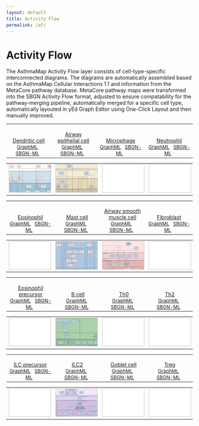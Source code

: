 ```yaml
---
layout: default
title: Activity Flow
permalink: /af/
---
```


# Activity Flow

The AsthmaMap Activity Flow layer consists of cell-type-specific interconnected diagrams. The diagrams are automatically assembled based on the AsthmaMap Cellular Interactions 1.1 and information from the MetaCore pathway database. MetaCore pathway maps were transformed into the SBGN Activity Flow format, adjusted to ensure compatability for the pathway-merging pipeline, automatically merged for a specific cell type, automatically layouted in yEd Graph Editor using One-Click Layout and then manually improved.

<!--Row #1-->
<table>
    <tr valign="bottom">
      <td style="width: 225px;" align="center"> <a href="/images/af/F001-DendriticCell.svg"><br />Dendritic cell</a> <br /> <font size="2"> 
<a href="/images/af/F001-DendriticCell.graphml">GraphML</a> &nbsp;
<a href="/images/af/F001-DendriticCell.sbgn">SBGN-ML</a> &nbsp;
</font> </td>
      <td style="width: 225px;" align="center"> <a href="/images/af/F002-AirwayEpithelialCell.svg"><br />Airway epithelial cell</a> <br /> <font size="2"> 
<a href="/images/af/F002-AirwayEpithelialCell.graphml">GraphML</a> &nbsp; 
<a href="/images/af/F002-AirwayEpithelialCell.sbgn">SBGN-ML</a> &nbsp; 
</font> </td>
      <td style="width: 225px;" align="center"> <a href="/images/af/F000-TEST.svg"><br />Microphage</a> <br /> <font size="2"> 
<a href="/images/af/F000-TEST.graphml">GraphML</a> &nbsp;
<a href="/images/af/F000-TEST.sbgn">SBGN-ML</a> &nbsp;
</font> </td>
      <td style="width: 225px;" align="center"> <a href="/images/af/F000-TEST.svg"><br />Neutrophil</a> <br /> <font size="2"> 
<a href="/images/af/F000-TEST.graphml">GraphML</a> &nbsp;
<a href="/images/af/F000-TEST.sbgn">SBGN-ML</a> &nbsp;
</font> </td>
    </tr>
</table>
<table>
    <tr>
      <td style="width: 225px;" align="center"><a href="/images/af/F001-DendriticCell.svg"><img src="/images/af/F001-DendriticCell-cut.png" style="border: #c6c6c6 1px solid; width: 195px;"/></a></td>
      <td style="width: 225px;" align="center"><a href="/images/af/F002-AirwayEpithelialCell.svg"><img src="/images/af/F002-AirwayEpithelialCell-cut.png" style="border: #c6c6c6 1px solid; width: 195px;"/></a></td>
      <td style="width: 225px;" align="center"><a href="/images/af/F000-TEST.svg"><img src="/images/af/F000-empty-cut.png" style="border: #c6c6c6 1px solid; width: 195px;"/></a></td>
      <td style="width: 225px;" align="center"><a href="/images/af/F000-TEST.svg"><img src="/images/af/F000-empty-cut.png" style="border: #c6c6c6 1px solid; width: 195px;"/></a></td>
    </tr>
</table>

<!--Row #2-->
<table>
    <tr valign="bottom">
      <td style="width: 225px;" align="center"> <a href="/images/af/F000-TEST.svg"><br />Eosinophil</a> <br /> <font size="2"> 
<a href="/images/af/F000-TEST.graphml">GraphML</a> &nbsp;
<a href="/images/af/F000-TEST.sbgn">SBGN-ML</a> &nbsp;
</font> </td>
      <td style="width: 225px;" align="center"> <a href="/images/af/F012-MastCell.svg"><br />Mast cell</a> <br /> <font size="2"> 
<a href="/images/af/F012-MastCell.graphml">GraphML</a> &nbsp;
<a href="/images/af/F012-MastCell.sbgn">SBGN-ML</a> &nbsp;
</font> </td>
      <td style="width: 225px;" align="center"> <a href="/images/af/F015-AirwaySmoothMuscleCell.svg"><br />Airway smooth muscle cell</a> <br /> <font size="2"> 
<a href="/images/af/F015-AirwaySmoothMuscleCell.graphml">GraphML</a> &nbsp;
<a href="/images/af/F015-AirwaySmoothMuscleCell.sbgn">SBGN-ML</a> &nbsp;
</font> </td>
      <td style="width: 225px;" align="center"> <a href="/images/af/F000-TEST.svg"><br />Fibroblast</a> <br /> <font size="2"> 
<a href="/images/af/F000-TEST.graphml">GraphML</a> &nbsp;
<a href="/images/af/F000-TEST.sbgn">SBGN-ML</a> &nbsp;
</font> </td>
    </tr>
</table>
<table>
    <tr>
      <td style="width: 225px;" align="center"><a href="/images/af/F000-TEST.svg"><img src="/images/af/F000-empty-cut.png" style="border: #c6c6c6 1px solid; width: 195px;"/></a></td>
      <td style="width: 225px;" align="center"><a href="/images/af/F012-MastCell.svg"><img src="/images/af/F012-MastCell-cut.png" style="border: #c6c6c6 1px solid; width: 195px;"/></a></td>
      <td style="width: 225px;" align="center"><a href="/images/af/F015-AirwaySmoothMuscleCell.svg"><img src="/images/af/F015-AirwaySmoothMuscleCell-cut.png" style="border: #c6c6c6 1px solid; width: 195px;"/></a></td>
      <td style="width: 225px;" align="center"><a href="/images/af/F000-TEST.svg"><img src="/images/af/F000-empty-cut.png" style="border: #c6c6c6 1px solid; width: 195px;"/></a></td>
    </tr>
</table>

<!--Row #3-->
<table>
    <tr valign="bottom">
      <td style="width: 225px;" align="center"> <a href="/images/af/F000-TEST.svg"><br />Eosinophil precursor</a> <br /> <font size="2"> 
<a href="/images/af/F000-TEST.graphml">GraphML</a> &nbsp;
<a href="/images/af/F000-TEST.sbgn">SBGN-ML</a> &nbsp;
</font> </td>
      <td style="width: 225px;" align="center"> <a href="/images/af/F008-BCell.svg"><br />B cell</a> <br /> <font size="2"> 
<a href="/images/af/F008-BCell.graphml">GraphML</a> &nbsp; 
<a href="/images/af/F008-BCell.sbgn">SBGN-ML</a> &nbsp; 
</font> </td>
      <td style="width: 225px;" align="center"> <a href="/images/af/F000-TEST.svg"><br />Th0</a> <br /> <font size="2"> 
<a href="/images/af/F000-TEST.graphml">GraphML</a> &nbsp;
<a href="/images/af/F000-TEST.sbgn">SBGN-ML</a> &nbsp;
</font> </td>
      <td style="width: 225px;" align="center"> <a href="/images/af/F000-TEST.svg"><br />Th2</a> <br /> <font size="2"> 
<a href="/images/af/F000-TEST.graphml">GraphML</a> &nbsp;
<a href="/images/af/F000-TEST.sbgn">SBGN-ML</a> &nbsp;
</font> </td>
    </tr>
</table>
<table>
    <tr>
      <td style="width: 225px;" align="center"><a href="/images/af/F000-TEST.svg"><img src="/images/af/F000-empty-cut.png" style="border: #c6c6c6 1px solid; width: 195px;"/></a></td>
      <td style="width: 225px;" align="center"><a href="/images/af/F008-BCell.svg"><img src="/images/af/F008-BCell-cut.png" style="border: #c6c6c6 1px solid; width: 195px;"/></a></td>
      <td style="width: 225px;" align="center"><a href="/images/af/F000-TEST.svg"><img src="/images/af/F000-empty-cut.png" style="border: #c6c6c6 1px solid; width: 195px;"/></a></td>
      <td style="width: 225px;" align="center"><a href="/images/af/F000-TEST.svg"><img src="/images/af/F000-empty-cut.png" style="border: #c6c6c6 1px solid; width: 195px;"/></a></td>
    </tr>
</table>


<!--Row #4-->
<table>
    <tr valign="bottom">
      <td style="width: 225px;" align="center"> <a href="/images/af/F000-TEST.svg"><br />ILC precursor</a> <br /> <font size="2"> 
<a href="/images/af/F000-TEST.graphml">GraphML</a> &nbsp;
<a href="/images/af/F000-TEST.sbgn">SBGN-ML</a> &nbsp;
</font> </td>
      <td style="width: 225px;" align="center"> <a href="/images/af/F007-ILC2.svg"><br />ILC2</a> <br /> <font size="2"> 
<a href="/images/af/F007-ILC2.graphml">GraphML</a> &nbsp; 
<a href="/images/af/F007-ILC2.sbgn">SBGN-ML</a> &nbsp; 
</font> </td>
      <td style="width: 225px;" align="center"> <a href="/images/af/F000-TEST.svg"><br />Goblet cell</a> <br /> <font size="2"> 
<a href="/images/af/F000-TEST.graphml">GraphML</a> &nbsp;
<a href="/images/af/F000-TEST.sbgn">SBGN-ML</a> &nbsp;
</font> </td>
      <td style="width: 225px;" align="center"> <a href="/images/af/F000-TEST.svg"><br />Treg</a> <br /> <font size="2"> 
<a href="/images/af/F000-TEST.graphml">GraphML</a> &nbsp;
<a href="/images/af/F000-TEST.sbgn">SBGN-ML</a> &nbsp;
</font> </td>
    </tr>
</table>
<table>
    <tr>
      <td style="width: 225px;" align="center"><a href="/images/af/F000-TEST.svg"><img src="/images/af/F000-empty-cut.png" style="border: #c6c6c6 1px solid; width: 195px;"/></a></td>
      <td style="width: 225px;" align="center"><a href="/images/af/F007-ILC2.svg"><img src="/images/af/F007-ILC2-cut.png" style="border: #c6c6c6 1px solid; width: 195px;"/></a></td>
      <td style="width: 225px;" align="center"><a href="/images/af/F000-TEST.svg"><img src="/images/af/F000-empty-cut.png" style="border: #c6c6c6 1px solid; width: 195px;"/></a></td>
      <td style="width: 225px;" align="center"><a href="/images/af/F000-TEST.svg"><img src="/images/af/F000-empty-cut.png" style="border: #c6c6c6 1px solid; width: 195px;"/></a></td>
    </tr>
</table>

